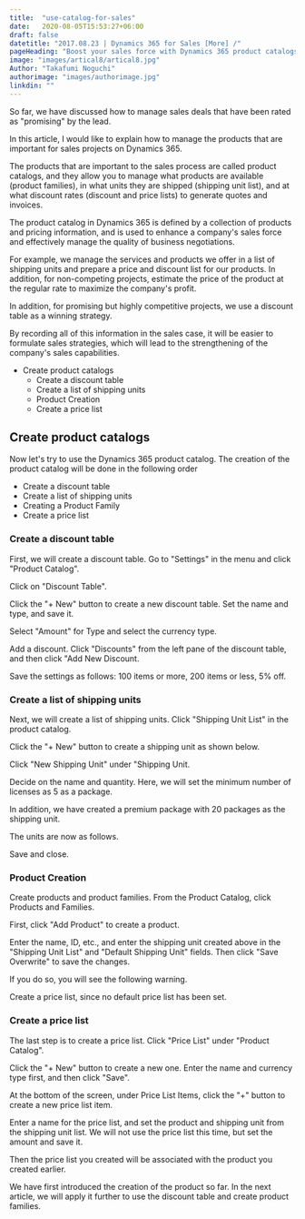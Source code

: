 ```yaml
---
title:  "use-catalog-for-sales"
date:   2020-08-05T15:53:27+06:00
draft: false
datetitle: "2017.08.23 | Dynamics 365 for Sales [More] /"
pageHeading: "Boost your sales force with Dynamics 365 product catalogs"
image: "images/artical8/artical8.jpg"
Author: "Takafumi Noguchi"
authorimage: "images/authorimage.jpg"
linkdin: ""
---
```

<!-- Intro  -->
So far, we have discussed how to manage sales deals that have been rated as "promising" by the lead.

In this article, I would like to explain how to manage the products that are important for sales projects on Dynamics 365.

The products that are important to the sales process are called product catalogs, and they allow you to manage what products are available (product families), in what units they are shipped (shipping unit list), and at what discount rates (discount and price lists) to generate quotes and invoices.

The product catalog in Dynamics 365 is defined by a collection of products and pricing information, and is used to enhance a company's sales force and effectively manage the quality of business negotiations.

For example, we manage the services and products we offer in a list of shipping units and prepare a price and discount list for our products. In addition, for non-competing projects, estimate the price of the product at the regular rate to maximize the company's profit.

In addition, for promising but highly competitive projects, we use a discount table as a winning strategy.

By recording all of this information in the sales case, it will be easier to formulate sales strategies, which will lead to the strengthening of the company's sales capabilities.
<!-- Table of Content  -->

* Create product catalogs
  * Create a discount table
  * Create a list of shipping units
  * Product Creation
  * Create a price list

## Create product catalogs
Now let's try to use the Dynamics 365 product catalog. The creation of the product catalog will be done in the following order
* Create a discount table
* Create a list of shipping units
* Creating a Product Family
* Create a price list

### Create a discount table
First, we will create a discount table. Go to "Settings" in the menu and click "Product Catalog".
<!-- Image= discount1.png -->

Click on "Discount Table".
<!-- Image= discount2.png -->

Click the "+ New" button to create a new discount table. Set the name and type, and save it.
<!-- Image= discount3.png -->

Select "Amount" for Type and select the currency type.
<!-- Image= discount4.png -->

Add a discount. Click "Discounts" from the left pane of the discount table, and then click "Add New Discount.
<!-- Image= discount5.png -->

Save the settings as follows: 100 items or more, 200 items or less, 5% off.
<!-- Image= discount6.png -->

### Create a list of shipping units
Next, we will create a list of shipping units. Click "Shipping Unit List" in the product catalog.
<!-- Image= discount7.png -->

Click the "+ New" button to create a shipping unit as shown below.
<!-- Image= discount8.png -->

Click "New Shipping Unit" under "Shipping Unit.
<!-- Image= discount9.png -->

Decide on the name and quantity. Here, we will set the minimum number of licenses as 5 as a package.
<!-- Image= discount10.png -->

In addition, we have created a premium package with 20 packages as the shipping unit.
<!-- Image= discount11.png -->

The units are now as follows.
<!-- Image= discount12.png -->

Save and close.

### Product Creation
Create products and product families. From the Product Catalog, click Products and Families.
<!-- Image= discount13.png -->

First, click "Add Product" to create a product.
<!-- Image= discount14.png -->

Enter the name, ID, etc., and enter the shipping unit created above in the "Shipping Unit List" and "Default Shipping Unit" fields. Then click "Save Overwrite" to save the changes.
<!-- Image= discount15.png -->

If you do so, you will see the following warning.
<!-- Image= discount16.png -->

Create a price list, since no default price list has been set.
<!-- Image= discount17.png -->

### Create a price list
The last step is to create a price list. Click "Price List" under "Product Catalog".
<!-- Image= discount18.png -->

Click the "+ New" button to create a new one. Enter the name and currency type first, and then click "Save".
<!-- Image= discount19.png -->

At the bottom of the screen, under Price List Items, click the "+" button to create a new price list item.
<!-- Image= discount20.png -->

Enter a name for the price list, and set the product and shipping unit from the shipping unit list. We will not use the price list this time, but set the amount and save it.
<!-- Image= discount21.png -->

Then the price list you created will be associated with the product you created earlier.
<!-- Image= discount22.png -->
We have first introduced the creation of the product so far. In the next article, we will apply it further to use the discount table and create product families.